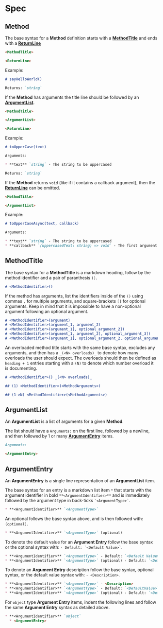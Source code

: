 # Spec

## Method

The base syntax for a **Method** definition starts with a [**MethodTitle**](#method-title) and ends with a [**ReturnLine**](#return-line)

```md
<MethodTitle>

<ReturnLine>
```

Example:

```md
# sayHelloWorld()

Returns: `string`
```

If the **Method** has arguments the title line should be followed by an [**ArgumentList**](#argument-list).

```md
<MethodTitle>

<ArgumentList>

<ReturnLine>
```

Example:

```md
# toUpperCase(text)

Arguments:

* **text** `string` - The string to be uppercased

Returns: `string`
```

If the **Method** returns `void` (like if it contains a callback argument), then the [**ReturnLine**](#return-line) can be omitted.

```md
<MethodTitle>

<ArgumentList>
```

Example:

```md
# toUpperCaseAsync(text, callback)

Arguments:

* **text** `string` - The string to be uppercased
* **callback** `(uppercasedText: string) => void` - The first argument of the callback contains the uppercased text

```

## MethodTitle

The base syntax for a **MethodTitle** is a markdown heading, follow by the method identifier and a pair of paranthesis `()`.

```md
# <MethodIdentifier>()
```

If the method has arguments, list the identifiers inside of the `()` using commas `,` for multiple arguments, and square-brackets `[]` for optional arguments. Keep in mind that it is impossible to have a non-optional argument following an optional argument.

```md
# <MethodIdentifier>(argument)
# <MethodIdentifier>(argument_1, argument_2)
# <MethodIdentifier>(argument_1[, optional_argument_2])
# <MethodIdentifier>(argument_1, argument_2[, optional_argument_3])
# <MethodIdentifier>(argument_1[, optional_argument_2, optional_argument_3])
```

An overloaded method title starts with the same base syntax, excludes any arguments, and then has a `_(<N> overloads)_` to denote how many overloads the user should expect. The overloads should then be defined as `heading + 1` entries starting with a `(N)` to denote which number overload it is documenting.

```md
# <MethodIdentifier>() _(<N> overloads)_

## (1) <MethodIdentifier>(<MethodArguments>)

## (1->N) <MethodIdentifier>(<MethodArguments>)
```

## ArgumentList

An **ArgumentList** is a list of arguments for a given **Method**.

The list should have a `Arguments:` on the first line, followed by a newline, and then followed by 1 or many [**ArgumentEntry**](#argument-entry) items.

```md
Arguments:

<ArgumentEntry>
```

## ArgumentEntry

An **ArgumentEntry** is a single line representation of an **ArgumentList** item.

The base syntax for an entry is a markdown list item `*` that starts with the argument identifier in bold `**<ArgumentIdentifier>**` and is immediately followed by the argument type in back-ticks `` `<ArgumentType>` ``.

```md
* **<ArgumentIdentifier>** `<ArgumentType>`
```

An optional  follows the base syntax above, and is then followed with: `(optional)`.

```md
* **<ArgumentIdentifier>** `<ArgumentType>` (optional)
```

To denote the default value for an **Argument Entry** follow the base syntax or the optional syntax with: `` - Default: `<Default Value>` ``.

```md
* **<ArgumentIdentifier>** `<ArgumentType>` - Default: `<Default Value>`
* **<ArgumentIdentifier>** `<ArgumentType>` (optional) - Default: `<Default Value>`
```

To denote an **Argument Entry** description follow the base syntax, optional syntax, or the default value syntax with: ` - <Description> `.

```md
* **<ArgumentIdentifier>** `<ArgumentType>` - <Description>
* **<ArgumentIdentifier>** `<ArgumentType>` - Default: `<DefaultValue>` - <Description>
* **<ArgumentIdentifier>** `<ArgumentType>` (optional) - Default: `<DefaultValue>` - <Description>
```

For `object` type **Argument Entry** items, indent the following lines and follow the same **Argument Entry** syntax as detailed above.

```md
* **<ArgumentIdentifier>** `object`
  * <ArgumentEntry>
```

